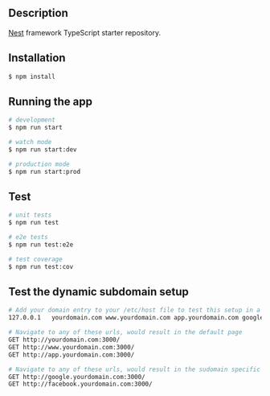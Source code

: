 ## Description

[Nest](https://github.com/nestjs/nest) framework TypeScript starter repository.

## Installation

```bash
$ npm install
```

## Running the app

```bash
# development
$ npm run start

# watch mode
$ npm run start:dev

# production mode
$ npm run start:prod
```

## Test

```bash
# unit tests
$ npm run test

# e2e tests
$ npm run test:e2e

# test coverage
$ npm run test:cov
```

## Test the dynamic subdomain setup
```bash
# Add your domain entry to your /etc/host file to test this setup in a local machine
127.0.0.1	yourdomain.com www.yourdomain.com app.yourdomain.com google.yourdomain.com facebook.yourdomain.com

# Navigate to any of these urls, would result in the default page
GET http://yourdomain.com:3000/
GET http://www.yourdomain.com:3000/
GET http://app.yourdomain.com:3000/

# Navigate to any of these urls, would result in the sudomain specific responses
GET http://google.yourdomain.com:3000/
GET http://facebook.yourdomain.com:3000/
```
